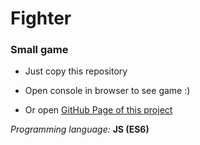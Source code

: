 Fighter
====

### Small game

- Just copy this repository
- Open console in browser to see game :)

- Or open [GitHub Page of this project](https://kiriakov-1988.github.io/JS-game-Fighter/ "JS game Fighter")

_Programming language:_ **JS (ES6)**
